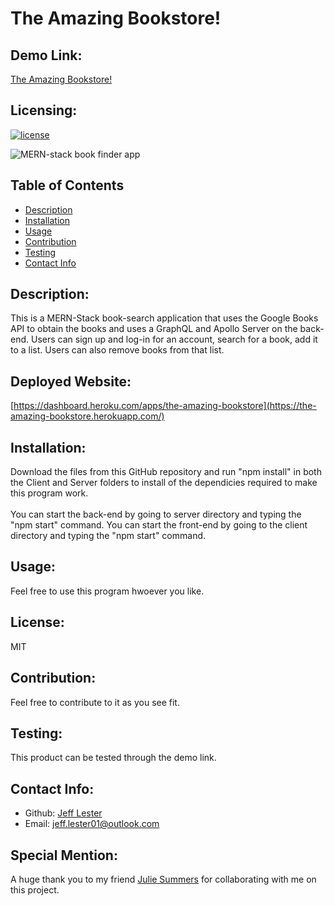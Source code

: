 # The Amazing Bookstore!

## Demo Link:

[The Amazing Bookstore!](https://the-amazing-bookstore.herokuapp.com/)

## Licensing:

[![license](https://img.shields.io/badge/license-MIT-blue)](https://shields.io)

![MERN-stack book finder app](img/app.png)

## Table of Contents

- [Description](#description)
- [Installation](#installation)
- [Usage](#usage)
- [Contribution](#contribution)
- [Testing](#testing)
- [Contact Info](#contact-info)

## Description:

This is a MERN-Stack book-search application that uses the Google Books API to obtain the books and uses a GraphQL and Apollo Server on the back-end.
Users can sign up and log-in for an account, search for a book, add it to a list. Users can also remove books from that list.

## Deployed Website:
[https://dashboard.heroku.com/apps/the-amazing-bookstore](https://the-amazing-bookstore.herokuapp.com/)

## Installation:

Download the files from this GitHub repository and run "npm install" in both the Client and Server folders to install of the dependicies required to make this program work. 
<br />
<br />
You can start the back-end by going to server directory and typing the "npm start" command.
You can start the front-end by going to the client directory and typing the "npm start" command.


## Usage:

Feel free to use this program hwoever you like.

## License:

MIT

## Contribution:

Feel free to contribute to it as you see fit.

## Testing:

This product can be tested through the demo link.

## Contact Info:

- Github: [Jeff Lester](https://github.com/JeffGoji)
- Email: jeff.lester01@outlook.com

## Special Mention:
A huge thank you to my friend [Julie Summers](https://github.com/Jsumme1) for collaborating with me on this project.
